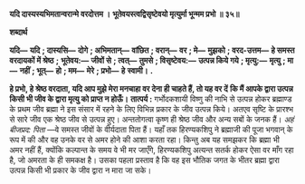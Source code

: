 **यदि दास्यस्यभिमतान्वरान्मे वरदोत्तम ।** **भूतेवयस्त्वद्विसृष्टेवयो मृत्युर्मा भून्मम प्रभो ॥ ३५॥** 

**शब्दार्थ** 

**यदि—** **यदि** **; दास्यसि—** **दोगे** **; अभिमतान्—** **वांछित** **; वरान्—** **वर** **; मे—** **मुझको** **; वरद-उत्तम—** **हे समस्त वरदायकों में श्रेष्ठ** **;** **भूतेवय:—** **जीवों से** **; त्वत्—** **तुमसे** **; विसृष्टेवय:—** **उत्पन्न किये गये** **; मृत्यु:—** **मृत्यु** **; मा—** **नहीं** **; भूत्—** **हो** **; मम—** **मेरे** **; प्रभो—** **हे** **स्वामी।** **.** 

**हे प्रभो, हे श्रेष्ठ वरदाता, यदि आप मुझे मेरा मनचाहा वर देना ही चाहते हैं, तो यह वर दें** **कि मैं आपके द्वारा उत्पन्न किसी भी जीव के द्वारा मृत्यु को प्राप्त न होऊँ।** **तात्पर्य :** गर्भोदकशायी विष्णु की नाभि से उत्पन्न होकर ब्रह्माण्ड के प्रथम जीव ब्रह्मा ने इस संसार में रहने के लिए विभिन्न प्रकार के जीव उत्पन्न किये। अतएव सृष्टि के प्रारश्भ से सारे जीव एक श्रेष्ठ जीव से उत्पन्न हुए। अन्ततोगत्वा कृष्ण ही श्रेष्ठ जीव और अन्य सबों के जनक हैं। *अहं बीजप्रद:* *पिता* —वे समस्त जीवों के वीर्यदाता पिता हैं। यहाँ तक हिरण्यकशिपु ने ब्रह्माजी की पूजा भगवान् के रूप में की और वह उनके वर से अमर होने की आशा करता रहा। किन्तु अब यह समझकर कि ब्रह्मा भी अमर नहीं हैं, क्योंकि कल्पान्त के समय वे भी मर जाएँगे, हिरण्यकशिपु अत्यन्त सतर्क होकर ऐसा वर माँग रहा है, जो अमरता के ही समकक्ष है। उसका पहला प्रस्ताव है कि वह इस भौतिक जगत के भीतर ब्रह्मा द्वारा उत्पन्न किसी भी प्रकार के जीव द्वारा न मारा जा सके।  